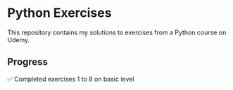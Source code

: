 # Python Exercises

This repository contains my solutions to exercises from a Python course on Udemy.

## Progress

✅ Completed exercises 1 to 8 on basic level
